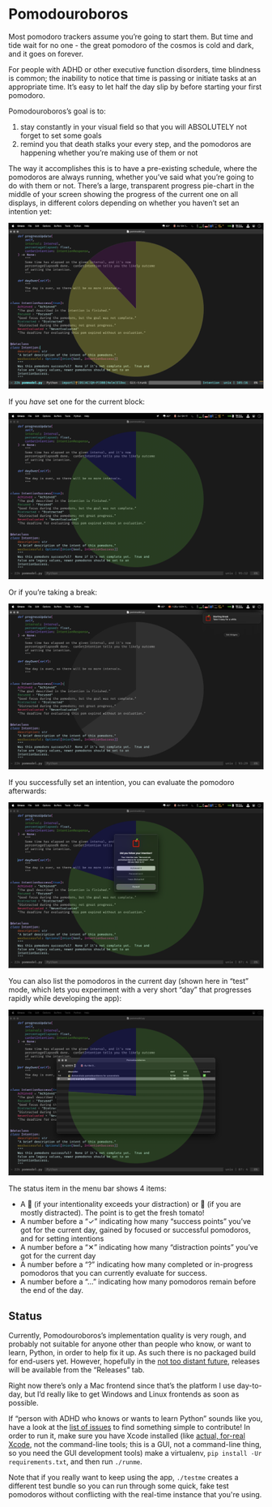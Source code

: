 # Pomodouroboros

Most pomodoro trackers assume you’re going to start them. But time and tide
wait for no one - the great pomodoro of the cosmos is cold and dark, and it
goes on forever.

For people with ADHD or other executive function disorders, time blindness is
common; the inability to notice that time is passing or initiate tasks at an
appropriate time.  It’s easy to let half the day slip by before starting your
first pomodoro.

Pomodouroboros’s goal is to:

1. stay constantly in your visual field so that you will ABSOLUTELY not forget
   to set some goals
2. remind you that death stalks your every step, and the pomodoros are
   happening whether you’re making use of them or not

The way it accomplishes this is to have a pre-existing schedule, where the
pomodoros are always running, whether you’ve said what you’re going to do with
them or not.  There’s a large, transparent progress pie-chart in the middle of
your screen showing the progress of the current one on all displays, in
different colors depending on whether you haven’t set an intention yet:

![](./screenshots/intention-not-set.png)

If you *have* set one for the current block:

![](./screenshots/intention-set-progress.png)

Or if you’re taking a break:

![](./screenshots/break.png)

If you successfully set an intention, you can evaluate the pomodoro afterwards:

![](./screenshots/evaluation-prompt.png)

You can also list the pomodoros in the current day (shown here in “test” mode,
which lets you experiment with a very short “day” that progresses rapidly while
developing the app):

![](./screenshots/pomodoro-list-view.png)

The status item in the menu bar shows 4 items:

- A 🍅 (if your intentionality exceeds your distraction) or 🥫 (if you are
  mostly distracted).  The point is to get the fresh tomato!
- A number before a “✓” indicating how many “success points” you’ve got for the
  current day, gained by focused or successful pomodoros, and for setting
  intentions
- A number before a “✕” indicating how many “distraction points” you’ve got for
  the current day
- A number before a “?” indicating how many completed or in-progress pomodoros
  that you can currently evaluate for success.
- A number before a “…” indicating how many pomodoros remain before the end of
  the day.

## Status

Currently, Pomodouroboros’s implementation quality is very rough, and probably
not suitable for anyone other than people who know, or want to learn, Python,
in order to help fix it up.  As such there is no packaged build for end-users
yet.  However, hopefully in the [not too distant
future](https://github.com/glyph/Pomodouroboros/issues/21), releases will be
available from the “Releases” tab.

Right now there’s only a Mac frontend since that’s the platform I use
day-to-day, but I’d really like to get Windows and Linux frontends as soon as
possible.

If “person with ADHD who knows or wants to learn Python” sounds like you, have
a look at the [list of issues](https://github.com/glyph/Pomodouroboros/issues)
to find something simple to contribute!  In order to run it, make sure you have
Xcode installed (like [actual, for-real
Xcode](https://apps.apple.com/us/app/xcode/id497799835?mt=12), not the
command-line tools; this is a GUI, not a command-line thing, so you need the
GUI development tools) make a virtualenv, `pip install -Ur requirements.txt`,
and then run `./runme`.

Note that if you really want to keep using the app, `./testme` creates a
different test bundle so you can run through some quick, fake test pomodoros
without conflicting with the real-time instance that you're using.
